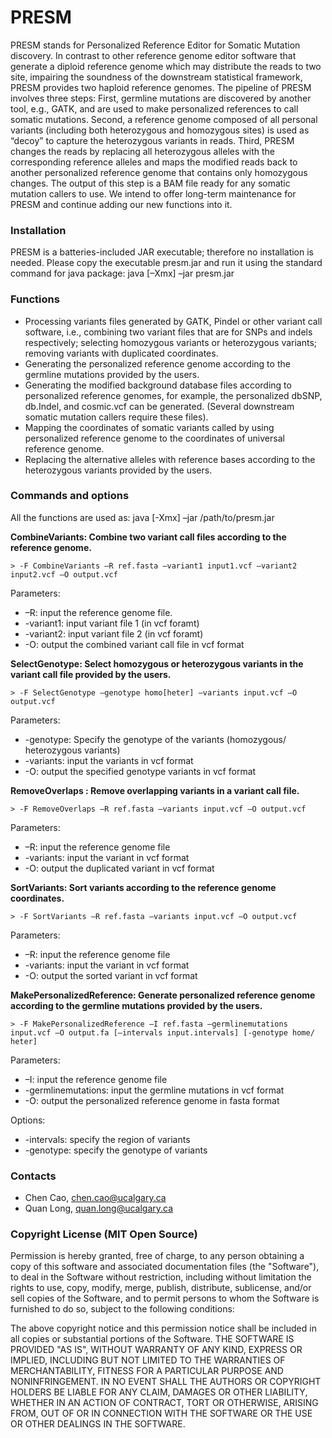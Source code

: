 # PRESM

PRESM stands for Personalized Reference Editor for Somatic Mutation discovery. In contrast to other reference genome editor software that generate a diploid reference genome which may distribute the reads to two site, impairing the soundness of the downstream statistical framework, PRESM provides two haploid reference genomes. The pipeline of PRESM involves three steps: First, germline mutations are discovered by another tool, e.g., GATK, and are used to make personalized references to call somatic mutations. Second, a reference genome composed of all personal variants (including both heterozygous and homozygous sites) is used as “decoy” to capture the heterozygous variants in reads. Third, PRESM changes the reads by replacing all heterozygous alleles with the corresponding reference alleles and maps the modified reads back to another personalized reference genome that contains only homozygous changes. The output of this step is a BAM file ready for any somatic mutation callers to use. We intend to offer long-term maintenance for PRESM and continue adding our new functions into it.

### Installation

PRESM is a batteries-included JAR executable; therefore no installation is needed. Please copy the executable presm.jar and run it using the standard command for java package:
java [–Xmx] –jar presm.jar

### Functions
* Processing variants files generated by GATK, Pindel or other variant call software, i.e., combining two variant files that are for SNPs and indels respectively; selecting homozygous variants or heterozygous variants; removing variants with duplicated coordinates.
* Generating the personalized reference genome according to the germline mutations provided by the users. 
* Generating the modified background database files according to personalized reference genomes, for example, the personalized dbSNP, db.Indel, and cosmic.vcf can be generated. (Several downstream somatic mutation callers require these files).
* Mapping the coordinates of somatic variants called by using personalized reference genome to the coordinates of universal
reference genome.
* Replacing the alternative alleles with reference bases according to the heterozygous variants provided by the users.

### Commands and options

All the functions are used as:
java [-Xmx] –jar /path/to/presm.jar <options>
  
  
**CombineVariants: Combine two variant call files according to the reference genome.**
```
> -F CombineVariants –R ref.fasta –variant1 input1.vcf –variant2 input2.vcf –O output.vcf
```
Parameters: 
* –R: input the reference genome file. 
* -variant1: input variant file 1 (in vcf foramt)
* -variant2: input variant file 2 (in vcf foramt)
* -O: output the combined variant call file in vcf format

**SelectGenotype: Select homozygous or heterozygous variants in the variant call file provided by the users.**
```
> -F SelectGenotype –genotype homo[heter] –variants input.vcf –O output.vcf
```
Parameters: 
* -genotype: Specify the genotype of the variants (homozygous/
heterozygous variants)
* -variants: input the variants in vcf format
* -O: output the specified genotype variants in vcf format

**RemoveOverlaps : Remove overlapping variants in a variant call file.**
```
> -F RemoveOverlaps –R ref.fasta –variants input.vcf –O output.vcf
```
Parameters: 
* –R: input the reference genome file
* -variants: input the variant in vcf format
* -O: output the duplicated variant in vcf format


**SortVariants: Sort variants according to the reference genome coordinates.**
```
> -F SortVariants –R ref.fasta –variants input.vcf –O output.vcf
```
Parameters: 
* –R: input the reference genome file
* -variants: input the variant in vcf format
* -O: output the sorted variant in vcf format




**MakePersonalizedReference: Generate personalized reference
genome according to the germline mutations provided by the users.**
```
> -F MakePersonalizedReference –I ref.fasta –germlinemutations input.vcf –O output.fa [–intervals input.intervals] [-genotype home/ heter]
```
Parameters: 
* –I: input the reference genome file
* -germlinemutations: input the germline mutations in vcf format
* -O: output the personalized reference genome in fasta format

Options:
* -intervals: specify the region of variants
* -genotype: specify the genotype of variants

### Contacts
* Chen Cao, chen.cao@ucalgary.ca
* Quan Long, quan.long@ucalgary.ca

### Copyright License (MIT Open Source)
Permission is hereby granted, free of charge, to any person obtaining a copy of this software and associated documentation files (the "Software"), to deal in the Software without restriction, including without limitation the rights to use, copy, modify, merge, publish, distribute, sublicense, and/or sell copies of the Software, and to permit persons to whom the Software is furnished to do so, subject to the following conditions: 

The above copyright notice and this permission notice shall be included in all copies or substantial portions of the Software.
THE SOFTWARE IS PROVIDED "AS IS", WITHOUT WARRANTY OF ANY KIND, EXPRESS OR IMPLIED, INCLUDING BUT NOT LIMITED TO THE WARRANTIES OF MERCHANTABILITY, FITNESS FOR A PARTICULAR PURPOSE AND NONINFRINGEMENT. IN NO EVENT SHALL THE AUTHORS OR COPYRIGHT HOLDERS BE LIABLE FOR ANY CLAIM, DAMAGES OR OTHER LIABILITY, WHETHER IN AN ACTION OF CONTRACT, TORT OR OTHERWISE, ARISING FROM, OUT OF OR IN CONNECTION WITH THE SOFTWARE OR THE USE OR OTHER DEALINGS IN THE SOFTWARE.
